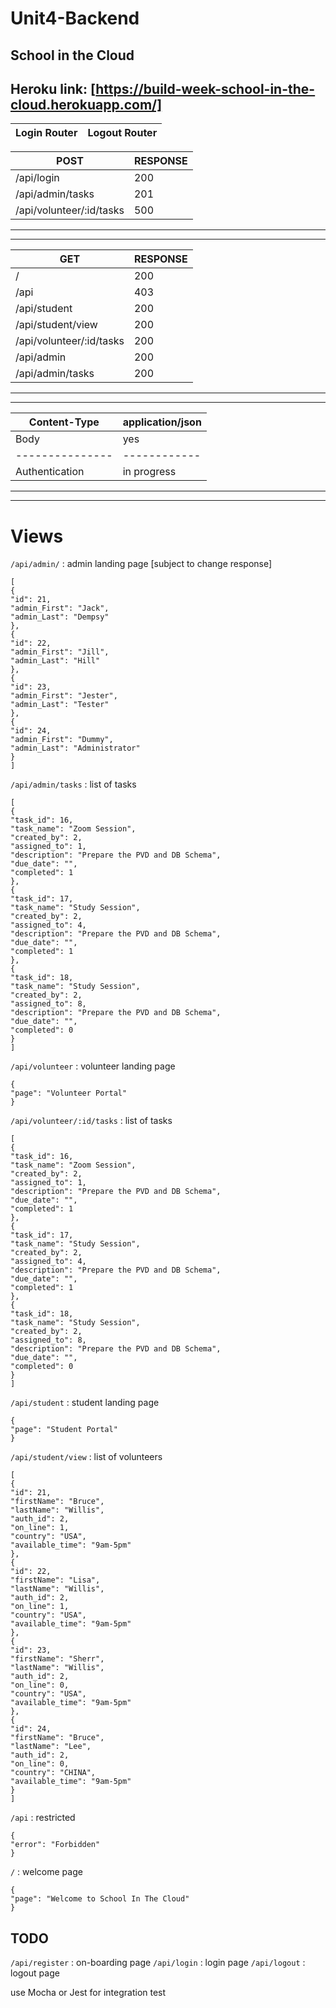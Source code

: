 # Unit4-Backend
## School in the Cloud
**Heroku link:** [https://build-week-school-in-the-cloud.herokuapp.com/]
-------------------------------------------------------------------------
Login Router | Logout Router
-------------| -------------


POST                     |  RESPONSE
-------------------------|--------------
/api/login               |     200
/api/admin/tasks         |     201
/api/volunteer/:id/tasks |     500
-------------------------------------------
-------------------------------------------

GET                      | RESPONSE
-------------------------|-----------
/                        | 200
/api                     | 403
/api/student             | 200
/api/student/view        | 200
/api/volunteer/:id/tasks | 200
/api/admin               | 200
/api/admin/tasks         | 200
--------------------------------------

---------------------------------
Content-Type   | application/json
---------------|------------------
Body           | yes
---------------|------------
Authentication | in progress
-----------------------------    



------------------------------
# Views
`/api/admin/` : admin landing page [subject to change response]
```
[
{
"id": 21,
"admin_First": "Jack",
"admin_Last": "Dempsy"
},
{
"id": 22,
"admin_First": "Jill",
"admin_Last": "Hill"
},
{
"id": 23,
"admin_First": "Jester",
"admin_Last": "Tester"
},
{
"id": 24,
"admin_First": "Dummy",
"admin_Last": "Administrator"
}
]
```

`/api/admin/tasks` : list of tasks
```
[
{
"task_id": 16,
"task_name": "Zoom Session",
"created_by": 2,
"assigned_to": 1,
"description": "Prepare the PVD and DB Schema",
"due_date": "",
"completed": 1
},
{
"task_id": 17,
"task_name": "Study Session",
"created_by": 2,
"assigned_to": 4,
"description": "Prepare the PVD and DB Schema",
"due_date": "",
"completed": 1
},
{
"task_id": 18,
"task_name": "Study Session",
"created_by": 2,
"assigned_to": 8,
"description": "Prepare the PVD and DB Schema",
"due_date": "",
"completed": 0
}
]
```

`/api/volunteer` : volunteer landing page
```
{
"page": "Volunteer Portal"
}
```

`/api/volunteer/:id/tasks` : list of tasks 
```
[
{
"task_id": 16,
"task_name": "Zoom Session",
"created_by": 2,
"assigned_to": 1,
"description": "Prepare the PVD and DB Schema",
"due_date": "",
"completed": 1
},
{
"task_id": 17,
"task_name": "Study Session",
"created_by": 2,
"assigned_to": 4,
"description": "Prepare the PVD and DB Schema",
"due_date": "",
"completed": 1
},
{
"task_id": 18,
"task_name": "Study Session",
"created_by": 2,
"assigned_to": 8,
"description": "Prepare the PVD and DB Schema",
"due_date": "",
"completed": 0
}
]
```


`/api/student` : student landing page
```
{
"page": "Student Portal"
}
```

`/api/student/view` : list of volunteers
```
[
{
"id": 21,
"firstName": "Bruce",
"lastName": "Willis",
"auth_id": 2,
"on_line": 1,
"country": "USA",
"available_time": "9am-5pm"
},
{
"id": 22,
"firstName": "Lisa",
"lastName": "Willis",
"auth_id": 2,
"on_line": 1,
"country": "USA",
"available_time": "9am-5pm"
},
{
"id": 23,
"firstName": "Sherr",
"lastName": "Willis",
"auth_id": 2,
"on_line": 0,
"country": "USA",
"available_time": "9am-5pm"
},
{
"id": 24,
"firstName": "Bruce",
"lastName": "Lee",
"auth_id": 2,
"on_line": 0,
"country": "CHINA",
"available_time": "9am-5pm"
}
]
```

`/api` : restricted
```
{
"error": "Forbidden"
}
```

`/` : welcome page
```
{
"page": "Welcome to School In The Cloud"
}
```

## TODO
`/api/register` : on-boarding page
`/api/login` : login page
`/api/logout` : logout page

use Mocha or Jest for integration test

